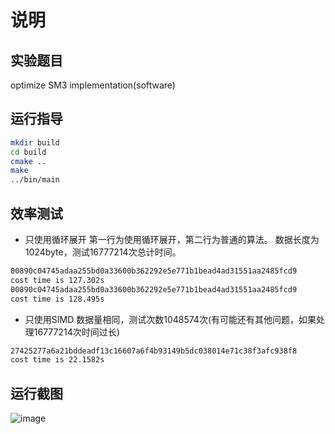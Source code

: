 # 说明

## 实验题目

optimize SM3 implementation(software)

## 运行指导

```bash
mkdir build
cd build
cmake ..
make
../bin/main
```

## 效率测试

- 只使用循环展开
  第一行为使用循环展开，第二行为普通的算法。
  数据长度为1024byte，测试16777214次总计时间。

```bash
00890c04745adaa255bd0a33600b362292e5e771b1bead4ad31551aa2485fcd9
cost time is 127.302s
00890c04745adaa255bd0a33600b362292e5e771b1bead4ad31551aa2485fcd9
cost time is 128.495s
```

- 只使用SIMD
  数据量相同，测试次数1048574次(有可能还有其他问题，如果处理16777214次时间过长)

```bash
27425277a6a21bddeadf13c16607a6f4b93149b5dc038014e71c38f3afc938f8
cost time is 22.1582s
```

## 运行截图

![image](http://other-file.blackh1.top/%E5%88%9B%E6%96%B0%E5%88%9B%E4%B8%9A%E5%AE%9E%E8%B7%B5/SM3_optimize.png)
